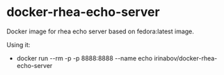 # docker-rhea-echo-server

Docker image for rhea echo server based on fedora:latest image. 

Using it:
  - docker run --rm -p -p 8888:8888 --name echo irinabov/docker-rhea-echo-server


